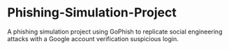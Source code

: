 # Phishing-Simulation-Project
A phishing simulation project using GoPhish to replicate social engineering attacks with a Google account verification suspicious login.
